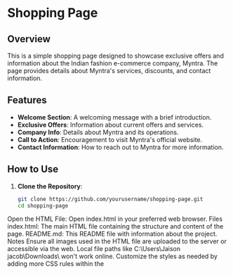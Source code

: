 # Shopping Page

## Overview
This is a simple shopping page designed to showcase exclusive offers and information about the Indian fashion e-commerce company, Myntra. The page provides details about Myntra's services, discounts, and contact information.

## Features
- **Welcome Section**: A welcoming message with a brief introduction.
- **Exclusive Offers**: Information about current offers and services.
- **Company Info**: Details about Myntra and its operations.
- **Call to Action**: Encouragement to visit Myntra's official website.
- **Contact Information**: How to reach out to Myntra for more information.

## How to Use
1. **Clone the Repository**:
   ```sh
   git clone https://github.com/yourusername/shopping-page.git
   cd shopping-page
Open the HTML File:
Open index.html in your preferred web browser.
Files
index.html: The main HTML file containing the structure and content of the page.
README.md: This README file with information about the project.
Notes
Ensure all images used in the HTML file are uploaded to the server or accessible via the web. Local file paths like C:\Users\Jaison jacob\Downloads\ won't work online.
Customize the styles as needed by adding more CSS rules within the <style> tags in the HTML file.
Contact
For any inquiries or support, please contact:

Phone: +918552185521, 0442185691
Address: Devarabeesanahalli Village, Varthur Hobli, Bengaluru – 560103, India
License
This project is licensed under the MIT License. See the LICENSE file for details.

Disclaimer: This project is for demonstration purposes only and is not affiliated with or endorsed by Myntra.

javascript
Copy code

Feel free to customize this `README.md` file as needed. Make sure to replace the repository URL 
